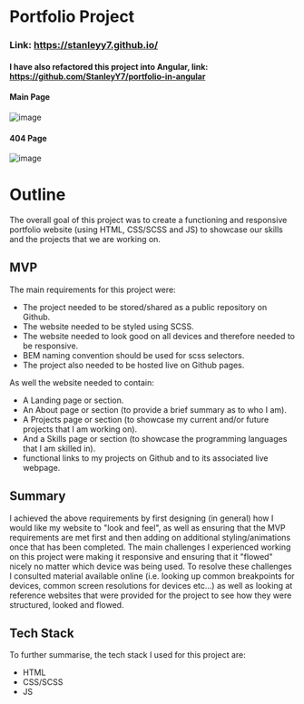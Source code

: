 # Portfolio Project

### Link: https://stanleyy7.github.io/

#### I have also refactored this project into Angular, link: https://github.com/StanleyY7/portfolio-in-angular

#### Main Page

![image](https://user-images.githubusercontent.com/119549394/207509489-d24f9110-d557-42fe-90ba-303f636ebb6d.png)

#### 404 Page

![image](https://user-images.githubusercontent.com/119549394/228779432-96a50594-7757-4ff0-9142-9a1e123ba2c7.png)


# Outline
The overall goal of this project was to create a functioning and responsive portfolio website (using HTML, CSS/SCSS and JS) to showcase our skills and the projects that we are working on.

## MVP
The main requirements for this project were:
- The project needed to be stored/shared as a public repository on Github.
- The website needed to be styled using SCSS.
- The website needed to look good on all devices and therefore needed to be responsive.
- BEM naming convention should be used for scss selectors.
- The project also needed to be hosted live on Github pages. 

As well the website needed to contain:
- A Landing page or section.
- An About page or section (to provide a brief summary as to who I am).
- A Projects page or section (to showcase my current and/or future projects that I am working on).
- And a Skills page or section (to showcase the programming languages that I am skilled in).
- functional links to my projects on Github and to its associated live webpage. 

## Summary 
I achieved the above requirements by first designing (in general) how I would like my website to "look and feel", as well as ensuring that the MVP requirements are met first and then adding on additional styling/animations once that has been completed. The main challenges I experienced working on this project were making it responsive and ensuring that it "flowed" nicely no matter which device was being used. To resolve these challenges I consulted material available online (i.e. looking up common breakpoints for devices, common screen resolutions for devices etc...) as well as looking at reference websites that were provided for the project to see how they were structured, looked and flowed.

## Tech Stack
To further summarise, the tech stack I used for this project are:
- HTML
- CSS/SCSS
- JS
